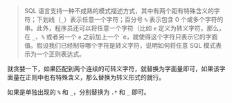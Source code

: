 > SQL 语言支持一种不成熟的模式描述方式，其中有两个距有特殊含义的字符；下划线（`_`）表示任意一个字符；百分号 `%` 表示包含 0 个或多个字符的串。此外，程序员还可以将任意一个字符（比如 `e` 定义为转义字符。那么，在 `_`、`%` 或者另一个 `e` 之前加上一个 `e，就使得这个字符只表示它的字面值。假设我们已经制导哪个字符是转义字符，说明如何将任意 SQL 模式表示为一个正则表达式。

就贪婪一下，如果匹配到两个连续的可转义字符，就替换为字面量即可，如果该字面量在正则中也有特殊含义，那么替换为转义形式的就行。

如果是单独出现的 `%` 和 `_`，分别替换为 `.*` 和 `_` 即可。
